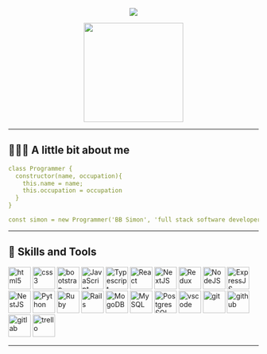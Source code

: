 <p align="center">
  <img src="https://capsule-render.vercel.app/api?type=waving&color=auto&height=120&section=header&text=Hi%20There%20👋-nl-I%20am%20BB%20Simon,&fontSize=40" />
</p>
<p align="center">
  <img src="https://tenor.com/view/computer-code-gif-19687446.gif" height="200px" />
</p>
<hr/>

## 👨🏻‍💻 A little bit about me <a name="about-me"></a>

```yaml
class Programmer {
  constructor(name, occupation){
    this.name = name;
    this.occupation = occupation
  }
}

const simon = new Programmer('BB Simon', 'full stack software developer')
```
<hr />

## 🚀 Skills and Tools <a name="skills-and-tools"></a>

<p align="left">
  <img src="https://cdn.jsdelivr.net/gh/devicons/devicon/icons/html5/html5-original.svg" alt="html5" width="45" height="45"/>
  <img src="https://cdn.jsdelivr.net/gh/devicons/devicon/icons/css3/css3-original.svg" alt="css3" width="45" height="45"/>
  <img src="https://cdn.jsdelivr.net/gh/devicons/devicon/icons/bootstrap/bootstrap-original.svg" alt="bootstrap" width="45" height="45"/>
  <img src="https://cdn.jsdelivr.net/gh/devicons/devicon/icons/javascript/javascript-original.svg" alt="JavaScript" width="45" height="45"/>
  <img src="https://cdn.jsdelivr.net/gh/devicons/devicon/icons/typescript/typescript-original.svg" alt="Typescript" width="45" height="45"/>
  <img src="https://cdn.jsdelivr.net/gh/devicons/devicon/icons/react/react-original.svg" alt="React" width="45" height="45"/>
  <img src="https://cdn.jsdelivr.net/gh/devicons/devicon/icons/nextjs/nextjs-original-wordmark.svg" alt="NextJS" width="45" height="45"/>
  <img src="https://cdn.jsdelivr.net/gh/devicons/devicon/icons/redux/redux-original.svg" alt="Redux" width="45" height="45"/>
  <img src="https://cdn.jsdelivr.net/gh/devicons/devicon/icons/nodejs/nodejs-original.svg" alt="NodeJS" width="45" height="45"/>
  <img src="https://cdn.jsdelivr.net/gh/devicons/devicon/icons/express/express-original-wordmark.svg" alt="ExpressJS" width="45" height="45"/>
  <img src="https://cdn.jsdelivr.net/gh/devicons/devicon/icons/nestjs/nestjs-plain.svg" alt="NestJS" width="45" height="45"/>
  <img src="https://cdn.jsdelivr.net/gh/devicons/devicon/icons/python/python-original.svg" alt="Python" width="45" height="45"/>
  <img src="https://cdn.jsdelivr.net/gh/devicons/devicon/icons/ruby/ruby-original.svg" alt="Ruby" width="45" height="45"/>
  <img src="https://cdn.jsdelivr.net/gh/devicons/devicon/icons/rails/rails-original-wordmark.svg" alt="Rails" width="45" height="45"/>
  <img src="https://cdn.jsdelivr.net/gh/devicons/devicon/icons/mongodb/mongodb-original-wordmark.svg" alt="MogoDB" width="45" height="45"/>
  <img src="https://cdn.jsdelivr.net/gh/devicons/devicon/icons/mysql/mysql-original-wordmark.svg" alt="MySQL" width="45" height="45"/>
  <img src="https://cdn.jsdelivr.net/gh/devicons/devicon/icons/postgresql/postgresql-original.svg" alt="PostgresSQL" width="45" height="45"/>
  <img src="https://cdn.jsdelivr.net/gh/devicons/devicon/icons/vscode/vscode-original.svg" alt="vscode" width="45" height="45"/>
  <img src="https://cdn.jsdelivr.net/gh/devicons/devicon/icons/git/git-original.svg" alt="git" width="45" height="45"/>
  <img src="https://cdn.jsdelivr.net/gh/devicons/devicon/icons/github/github-original.svg" alt="github" width="45" height="45"/>
  <img src="https://cdn.jsdelivr.net/gh/devicons/devicon/icons/gitlab/gitlab-original.svg" alt="gitlab" width="45" height="45"/>
  <img src="https://cdn.jsdelivr.net/gh/devicons/devicon/icons/trello/trello-plain.svg" alt="trello" width="45" height="45"/>
</p>
<hr />
